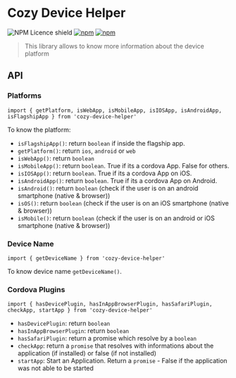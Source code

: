 # Cozy Device Helper

![NPM Licence shield](https://img.shields.io/npm/l/cozy-device-helper.svg)
[![npm](https://img.shields.io/npm/v/cozy-device-helper.svg)](https://www.npmjs.com/package/cozy-device-helper)
[![npm](https://img.shields.io/npm/dt/cozy-device-helper.svg)](https://www.npmjs.com/package/cozy-device-helper)

> This library allows to know more information about the device platform

## API

### Platforms

```
import { getPlatform, isWebApp, isMobileApp, isIOSApp, isAndroidApp, isFlagshipApp } from 'cozy-device-helper'
```

To know the platform:

- `isFlagshipApp()`: return `boolean` if inside the flagship app.
- `getPlatform()`: return `ios`, `android` or `web`
- `isWebApp()`: return `boolean`
- `isMobileApp()`: return `boolean`. True if its a cordova App. False for others.
- `isIOSApp()`: return `boolean`. True if its a cordova App on iOS.
- `isAndroidApp()`: return `boolean`. True if its a cordova App on Android.
- `isAndroid()`: return `boolean` (check if the user is on an android smartphone (native & browser))
- `isOS()`: return `boolean` (check if the user is on an iOS smartphone (native & browser))
- `isMobile()`: return `boolean` (check if the user is on an android or iOS smartphone (native & browser))

### Device Name

```
import { getDeviceName } from 'cozy-device-helper'
```

To know device name `getDeviceName()`.

### Cordova Plugins

```
import { hasDevicePlugin, hasInAppBrowserPlugin, hasSafariPlugin, checkApp, startApp } from 'cozy-device-helper'
```

- `hasDevicePlugin`: return `boolean`
- `hasInAppBrowserPlugin`: return `boolean`
- `hasSafariPlugin`: return a promise which resolve by a `boolean`
- `checkApp`: return a `promise` that resolves with informations about the application (if installed) or false (if not installed)
- `startApp`: Start an Application. Return a `promise` - False if the application was not able to be started
